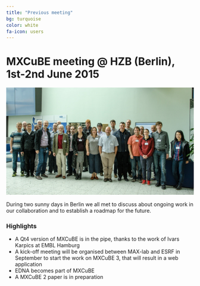 ```yaml
---
title: "Previous meeting"
bg: turquoise
color: white
fa-icon: users 
---
```


# MXCuBE meeting @ HZB (Berlin), 1st-2nd June 2015 

![hzb group photo](img/hzb-meeting-group.jpg)

During two sunny days in Berlin we all met to discuss about
ongoing work in our collaboration and to establish a roadmap
for the future.

### Highlights

* A Qt4 version of MXCuBE is in the pipe, thanks to the work
of Ivars Karpics at EMBL Hamburg
* A kick-off meeting will be organised between MAX-lab and
ESRF in September to start the work on MXCuBE 3, that will
result in a web application
* EDNA becomes part of MXCuBE
* A MXCuBE 2 paper is in preparation

